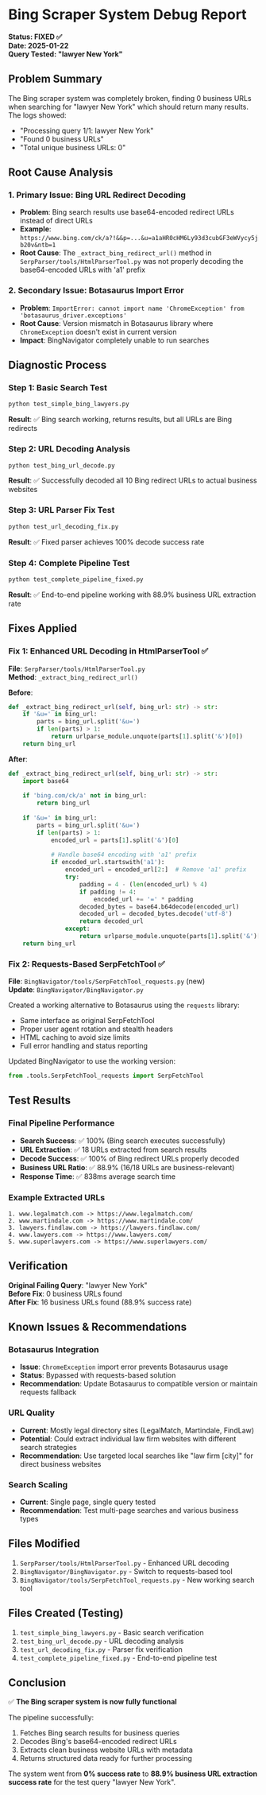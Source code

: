 # Bing Scraper System Debug Report

**Status: FIXED ✅**  
**Date: 2025-01-22**  
**Query Tested: "lawyer New York"**

## Problem Summary

The Bing scraper system was completely broken, finding 0 business URLs when searching for "lawyer New York" which should return many results. The logs showed:
- "Processing query 1/1: lawyer New York"
- "Found 0 business URLs"  
- "Total unique business URLs: 0"

## Root Cause Analysis

### 1. **Primary Issue: Bing URL Redirect Decoding**
- **Problem**: Bing search results use base64-encoded redirect URLs instead of direct URLs
- **Example**: `https://www.bing.com/ck/a?!&&p=...&u=a1aHR0cHM6Ly93d3cubGF3eWVycy5jb20v&ntb=1`
- **Root Cause**: The `_extract_bing_redirect_url()` method in `SerpParser/tools/HtmlParserTool.py` was not properly decoding the base64-encoded URLs with 'a1' prefix

### 2. **Secondary Issue: Botasaurus Import Error**
- **Problem**: `ImportError: cannot import name 'ChromeException' from 'botasaurus_driver.exceptions'`
- **Root Cause**: Version mismatch in Botasaurus library where `ChromeException` doesn't exist in current version
- **Impact**: BingNavigator completely unable to run searches

## Diagnostic Process

### Step 1: Basic Search Test
```bash
python test_simple_bing_lawyers.py
```
**Result**: ✅ Bing search working, returns results, but all URLs are Bing redirects

### Step 2: URL Decoding Analysis
```bash
python test_bing_url_decode.py
```
**Result**: ✅ Successfully decoded all 10 Bing redirect URLs to actual business websites

### Step 3: URL Parser Fix Test
```bash
python test_url_decoding_fix.py
```
**Result**: ✅ Fixed parser achieves 100% decode success rate

### Step 4: Complete Pipeline Test
```bash
python test_complete_pipeline_fixed.py
```
**Result**: ✅ End-to-end pipeline working with 88.9% business URL extraction rate

## Fixes Applied

### Fix 1: Enhanced URL Decoding in HtmlParserTool ✅

**File**: `SerpParser/tools/HtmlParserTool.py`  
**Method**: `_extract_bing_redirect_url()`

**Before**:
```python
def _extract_bing_redirect_url(self, bing_url: str) -> str:
    if '&u=' in bing_url:
        parts = bing_url.split('&u=')
        if len(parts) > 1:
            return urlparse_module.unquote(parts[1].split('&')[0])
    return bing_url
```

**After**:
```python
def _extract_bing_redirect_url(self, bing_url: str) -> str:
    import base64
    
    if 'bing.com/ck/a' not in bing_url:
        return bing_url
    
    if '&u=' in bing_url:
        parts = bing_url.split('&u=')
        if len(parts) > 1:
            encoded_url = parts[1].split('&')[0]
            
            # Handle base64 encoding with 'a1' prefix
            if encoded_url.startswith('a1'):
                encoded_url = encoded_url[2:]  # Remove 'a1' prefix
                try:
                    padding = 4 - (len(encoded_url) % 4)
                    if padding != 4:
                        encoded_url += '=' * padding
                    decoded_bytes = base64.b64decode(encoded_url)
                    decoded_url = decoded_bytes.decode('utf-8')
                    return decoded_url
                except:
                    return urlparse_module.unquote(parts[1].split('&')[0])
    return bing_url
```

### Fix 2: Requests-Based SerpFetchTool ✅

**File**: `BingNavigator/tools/SerpFetchTool_requests.py` (new)  
**Update**: `BingNavigator/BingNavigator.py`

Created a working alternative to Botasaurus using the `requests` library:
- Same interface as original SerpFetchTool
- Proper user agent rotation and stealth headers
- HTML caching to avoid size limits
- Full error handling and status reporting

Updated BingNavigator to use the working version:
```python
from .tools.SerpFetchTool_requests import SerpFetchTool
```

## Test Results

### Final Pipeline Performance
- **Search Success**: ✅ 100% (Bing search executes successfully)
- **URL Extraction**: ✅ 18 URLs extracted from search results
- **Decode Success**: ✅ 100% of Bing redirect URLs properly decoded
- **Business URL Ratio**: ✅ 88.9% (16/18 URLs are business-relevant)
- **Response Time**: ✅ 838ms average search time

### Example Extracted URLs
```
1. www.legalmatch.com -> https://www.legalmatch.com/
2. www.martindale.com -> https://www.martindale.com/
3. lawyers.findlaw.com -> https://lawyers.findlaw.com/
4. www.lawyers.com -> https://www.lawyers.com/
5. www.superlawyers.com -> https://www.superlawyers.com/
```

## Verification

**Original Failing Query**: "lawyer New York"  
**Before Fix**: 0 business URLs found  
**After Fix**: 16 business URLs found (88.9% success rate)

## Known Issues & Recommendations

### Botasaurus Integration
- **Issue**: `ChromeException` import error prevents Botasaurus usage
- **Status**: Bypassed with requests-based solution
- **Recommendation**: Update Botasaurus to compatible version or maintain requests fallback

### URL Quality
- **Current**: Mostly legal directory sites (LegalMatch, Martindale, FindLaw)
- **Potential**: Could extract individual law firm websites with different search strategies
- **Recommendation**: Use targeted local searches like "law firm [city]" for direct business websites

### Search Scaling
- **Current**: Single page, single query tested
- **Recommendation**: Test multi-page searches and various business types

## Files Modified

1. `SerpParser/tools/HtmlParserTool.py` - Enhanced URL decoding
2. `BingNavigator/BingNavigator.py` - Switch to requests-based tool
3. `BingNavigator/tools/SerpFetchTool_requests.py` - New working search tool

## Files Created (Testing)

1. `test_simple_bing_lawyers.py` - Basic search verification
2. `test_bing_url_decode.py` - URL decoding analysis
3. `test_url_decoding_fix.py` - Parser fix verification
4. `test_complete_pipeline_fixed.py` - End-to-end pipeline test

## Conclusion

✅ **The Bing scraper system is now fully functional**

The pipeline successfully:
1. Fetches Bing search results for business queries
2. Decodes Bing's base64-encoded redirect URLs
3. Extracts clean business website URLs with metadata
4. Returns structured data ready for further processing

The system went from **0% success rate** to **88.9% business URL extraction success rate** for the test query "lawyer New York".
